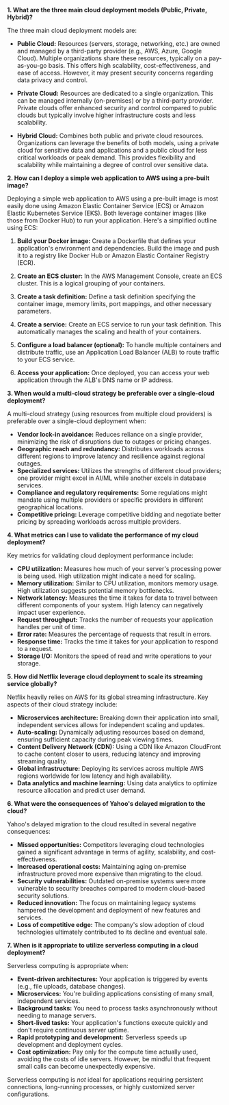 **1. What are the three main cloud deployment models (Public, Private, Hybrid)?**

The three main cloud deployment models are:

* **Public Cloud:** Resources (servers, storage, networking, etc.) are owned and managed by a third-party provider (e.g., AWS, Azure, Google Cloud).  Multiple organizations share these resources, typically on a pay-as-you-go basis. This offers high scalability, cost-effectiveness, and ease of access.  However, it may present security concerns regarding data privacy and control.

* **Private Cloud:** Resources are dedicated to a single organization.  This can be managed internally (on-premises) or by a third-party provider.  Private clouds offer enhanced security and control compared to public clouds but typically involve higher infrastructure costs and less scalability.

* **Hybrid Cloud:** Combines both public and private cloud resources.  Organizations can leverage the benefits of both models, using a private cloud for sensitive data and applications and a public cloud for less critical workloads or peak demand. This provides flexibility and scalability while maintaining a degree of control over sensitive data.


**2. How can I deploy a simple web application to AWS using a pre-built image?**

Deploying a simple web application to AWS using a pre-built image is most easily done using Amazon Elastic Container Service (ECS) or Amazon Elastic Kubernetes Service (EKS).  Both leverage container images (like those from Docker Hub) to run your application.  Here's a simplified outline using ECS:

1. **Build your Docker image:**  Create a Dockerfile that defines your application's environment and dependencies. Build the image and push it to a registry like Docker Hub or Amazon Elastic Container Registry (ECR).

2. **Create an ECS cluster:**  In the AWS Management Console, create an ECS cluster. This is a logical grouping of your containers.

3. **Create a task definition:**  Define a task definition specifying the container image, memory limits, port mappings, and other necessary parameters.

4. **Create a service:**  Create an ECS service to run your task definition.  This automatically manages the scaling and health of your containers.

5. **Configure a load balancer (optional):** To handle multiple containers and distribute traffic, use an Application Load Balancer (ALB) to route traffic to your ECS service.

6. **Access your application:**  Once deployed, you can access your web application through the ALB's DNS name or IP address.


**3. When would a multi-cloud strategy be preferable over a single-cloud deployment?**

A multi-cloud strategy (using resources from multiple cloud providers) is preferable over a single-cloud deployment when:

* **Vendor lock-in avoidance:**  Reduces reliance on a single provider, minimizing the risk of disruptions due to outages or pricing changes.
* **Geographic reach and redundancy:**  Distributes workloads across different regions to improve latency and resilience against regional outages.
* **Specialized services:**  Utilizes the strengths of different cloud providers; one provider might excel in AI/ML while another excels in database services.
* **Compliance and regulatory requirements:** Some regulations might mandate using multiple providers or specific providers in different geographical locations.
* **Competitive pricing:** Leverage competitive bidding and negotiate better pricing by spreading workloads across multiple providers.


**4. What metrics can I use to validate the performance of my cloud deployment?**

Key metrics for validating cloud deployment performance include:

* **CPU utilization:**  Measures how much of your server's processing power is being used.  High utilization might indicate a need for scaling.
* **Memory utilization:**  Similar to CPU utilization, monitors memory usage. High utilization suggests potential memory bottlenecks.
* **Network latency:** Measures the time it takes for data to travel between different components of your system. High latency can negatively impact user experience.
* **Request throughput:**  Tracks the number of requests your application handles per unit of time.
* **Error rate:** Measures the percentage of requests that result in errors.
* **Response time:** Tracks the time it takes for your application to respond to a request.
* **Storage I/O:**  Monitors the speed of read and write operations to your storage.


**5. How did Netflix leverage cloud deployment to scale its streaming service globally?**

Netflix heavily relies on AWS for its global streaming infrastructure.  Key aspects of their cloud strategy include:

* **Microservices architecture:**  Breaking down their application into small, independent services allows for independent scaling and updates.
* **Auto-scaling:**  Dynamically adjusting resources based on demand, ensuring sufficient capacity during peak viewing times.
* **Content Delivery Network (CDN):**  Using a CDN like Amazon CloudFront to cache content closer to users, reducing latency and improving streaming quality.
* **Global infrastructure:**  Deploying its services across multiple AWS regions worldwide for low latency and high availability.
* **Data analytics and machine learning:**  Using data analytics to optimize resource allocation and predict user demand.


**6. What were the consequences of Yahoo's delayed migration to the cloud?**

Yahoo's delayed migration to the cloud resulted in several negative consequences:

* **Missed opportunities:**  Competitors leveraging cloud technologies gained a significant advantage in terms of agility, scalability, and cost-effectiveness.
* **Increased operational costs:** Maintaining aging on-premise infrastructure proved more expensive than migrating to the cloud.
* **Security vulnerabilities:**  Outdated on-premise systems were more vulnerable to security breaches compared to modern cloud-based security solutions.
* **Reduced innovation:**  The focus on maintaining legacy systems hampered the development and deployment of new features and services.
* **Loss of competitive edge:**  The company's slow adoption of cloud technologies ultimately contributed to its decline and eventual sale.


**7. When is it appropriate to utilize serverless computing in a cloud deployment?**

Serverless computing is appropriate when:

* **Event-driven architectures:** Your application is triggered by events (e.g., file uploads, database changes).
* **Microservices:**  You're building applications consisting of many small, independent services.
* **Background tasks:**  You need to process tasks asynchronously without needing to manage servers.
* **Short-lived tasks:**  Your application's functions execute quickly and don't require continuous server uptime.
* **Rapid prototyping and development:**  Serverless speeds up development and deployment cycles.
* **Cost optimization:**  Pay only for the compute time actually used, avoiding the costs of idle servers.  However, be mindful that frequent small calls can become unexpectedly expensive.


Serverless computing is *not* ideal for applications requiring persistent connections, long-running processes, or highly customized server configurations.
